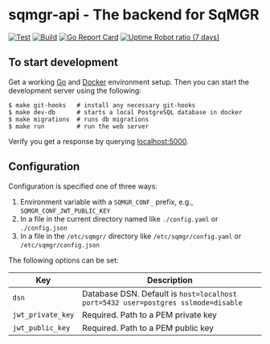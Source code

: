 # sqmgr-api - The backend for SqMGR

[![Test](https://github.com/sqmgr/sqmgr-api/workflows/Test/badge.svg)](https://github.com/sqmgr/sqmgr-api/actions?query=workflow%3ATest)
[![Build](https://github.com/sqmgr/sqmgr-api/workflows/Build/badge.svg)](https://github.com/sqmgr/sqmgr-api/actions?query=workflow%3ABuild)
[![Go Report Card](https://goreportcard.com/badge/github.com/sqmgr/sqmgr-api)](https://goreportcard.com/report/github.com/sqmgr/sqmgr-api)
[![Uptime Robot ratio (7 days)](https://img.shields.io/uptimerobot/ratio/7/m784218446-a4670157ea1065a5c3b1e700)](https://monitor.sqmgr.com/784218446)

## To start development

Get a working [Go](https://golang.org/doc/install) and [Docker](https://docs.docker.com/install/) environment setup. Then you can start the development server using the following:

```
$ make git-hooks   # install any necessary git-hooks
$ make dev-db      # starts a local PostgreSQL database in docker
$ make migrations  # runs db migrations
$ make run         # run the web server
```

Verify you get a response by querying [localhost:5000](http://localhost:5000).

## Configuration

Configuration is specified one of three ways:

1. Environment variable with a `SQMGR_CONF_` prefix, e.g., `SQMGR_CONF_JWT_PUBLIC_KEY`
2. In a file in the current directory named like `./config.yaml` or `./config.json`
3. In a file in the `/etc/sqmgr/` directory like `/etc/sqmgr/config.yaml` or `/etc/sqmgr/config.json`

The following options can be set:

Key | Description
--- | ---
`dsn` | Database DSN. Default is `host=localhost port=5432 user=postgres sslmode=disable`
`jwt_private_key` | Required. Path to a PEM private key
`jwt_public_key` | Required. Path to a PEM public key
